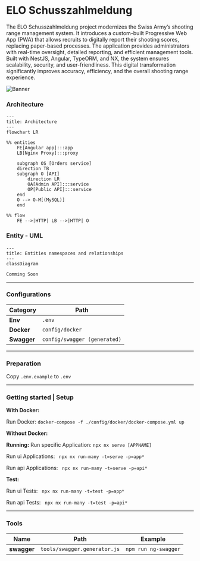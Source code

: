 # ELO Schusszahlmeldung

The ELO Schusszahlmeldung project modernizes the Swiss Army’s shooting range management system. It introduces a custom-built Progressive Web App (PWA) that allows recruits to digitally report their shooting scores, replacing paper-based processes. The application provides administrators with real-time oversight, detailed reporting, and efficient management tools. Built with NestJS, Angular, TypeORM, and NX, the system ensures scalability, security, and user-friendliness. This digital transformation significantly improves accuracy, efficiency, and the overall shooting range experience.

![Banner](https://desouza.ch/wp-content/uploads/2025/02/Mockup.png)

### Architecture

```mermaid
---
title: Architecture
---
flowchart LR

%% entities
    FE[Angular app]:::app
    LB[Nginx Proxy]:::proxy

    subgraph OS [Orders service]
    direction TB
    subgraph O [API]
        direction LR
        OA[Admin API]:::service
        OP[Public API]:::service
    end
    O --> O-M[(MySQL)]
    end

%% flow
    FE -->|HTTP| LB -->|HTTP| O
```

### Entity - UML

```mermaid
---
title: Entities namespaces and relationships
---
classDiagram

Comming Soon
```
----

### Configurations
| Category  | Path  |
|-----------|-------|
| **Env**   | `.env` |
| **Docker** | `config/docker` |
| **Swagger** | `config/swagger (generated)` |

----

### Preparation

Copy ``.env.example`` to `.env`

----
### Getting started | Setup

**With Docker:**

Run Docker:
``docker-compose -f ./config/docker/docker-compose.yml up``


**Without Docker:**


**Running:**
Run specific Application:
``npx nx serve [APPNAME]``

Run ui Applications:
`` npx nx run-many -t=serve -p=app*``

Run api Applications:
`` npx nx run-many -t=serve -p=api*``

**Test:**

Run ui Tests:
`` npx nx run-many -t=test -p=app*``

Run api Tests:
`` npx nx run-many -t=test -p=api*``

----

### Tools

| Name        | Path | Example              |
|-------------|------|----------------------|
| **swagger** | `tools/swagger.generator.js` | `npm run ng-swagger` |

